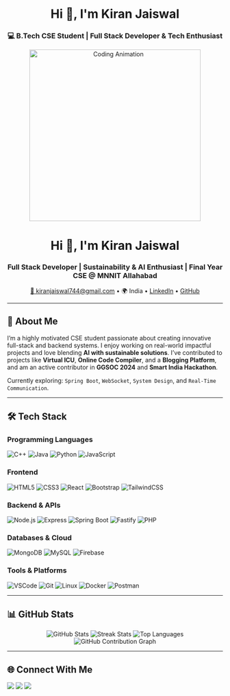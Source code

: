 <h1 align="center">Hi 👋, I'm Kiran Jaiswal</h1>
<h3 align="center">💻 B.Tech CSE Student | Full Stack Developer & Tech Enthusiast</h3>

<p align="center">
  <img src="https://user-images.githubusercontent.com/74038190/221352975-94759904-aa4c-4032-a8ab-b546efb9c478.gif" width="400" alt="Coding Animation" />
</p>

<h1 align="center">Hi 👋, I'm Kiran Jaiswal</h1>
<h3 align="center">Full Stack Developer | Sustainability & AI Enthusiast | Final Year CSE @ MNNIT Allahabad</h3>

<p align="center">
  <a href="mailto:kiranjaiswal744@gmail.com">📧 kiranjaiswal744@gmail.com</a> • 
  🌍 India • 
  <a href="https://www.linkedin.com/in/kiran-jaiswal-190b07223" target="_blank">LinkedIn</a> • 
  <a href="https://github.com/kiran-jaiswal" target="_blank">GitHub</a>
</p>

---

🚀 **About Me**
----------------
I’m a highly motivated CSE student passionate about creating innovative full-stack and backend systems. I enjoy working on real-world impactful projects and love blending **AI with sustainable solutions**. I’ve contributed to projects like **Virtual ICU**, **Online Code Compiler**, and a **Blogging Platform**, and am an active contributor in **GGSOC 2024** and **Smart India Hackathon**.

Currently exploring: `Spring Boot`, `WebSocket`, `System Design`, and `Real-Time Communication`.

---

🛠️ **Tech Stack**
-------------------

### Programming Languages
![C++](https://img.shields.io/badge/C++-00599C?style=flat&logo=cplusplus&logoColor=white)
![Java](https://img.shields.io/badge/Java-ED8B00?style=flat&logo=java&logoColor=white)
![Python](https://img.shields.io/badge/Python-3776AB?style=flat&logo=python&logoColor=white)
![JavaScript](https://img.shields.io/badge/JavaScript-F7DF1E?style=flat&logo=javascript&logoColor=black)

### Frontend
![HTML5](https://img.shields.io/badge/HTML5-E34F26?style=flat&logo=html5&logoColor=white)
![CSS3](https://img.shields.io/badge/CSS3-1572B6?style=flat&logo=css3&logoColor=white)
![React](https://img.shields.io/badge/React-61DAFB?style=flat&logo=react&logoColor=black)
![Bootstrap](https://img.shields.io/badge/Bootstrap-7952B3?style=flat&logo=bootstrap&logoColor=white)
![TailwindCSS](https://img.shields.io/badge/TailwindCSS-06B6D4?style=flat&logo=tailwindcss&logoColor=white)

### Backend & APIs
![Node.js](https://img.shields.io/badge/Node.js-339933?style=flat&logo=node-dot-js&logoColor=white)
![Express](https://img.shields.io/badge/Express-000000?style=flat&logo=express&logoColor=white)
![Spring Boot](https://img.shields.io/badge/SpringBoot-6DB33F?style=flat&logo=springboot&logoColor=white)
![Fastify](https://img.shields.io/badge/Fastify-000000?style=flat&logo=fastify&logoColor=white)
![PHP](https://img.shields.io/badge/PHP-777BB4?style=flat&logo=php&logoColor=white)

### Databases & Cloud
![MongoDB](https://img.shields.io/badge/MongoDB-47A248?style=flat&logo=mongodb&logoColor=white)
![MySQL](https://img.shields.io/badge/MySQL-4479A1?style=flat&logo=mysql&logoColor=white)
![Firebase](https://img.shields.io/badge/Firebase-FFCA28?style=flat&logo=firebase&logoColor=black)

### Tools & Platforms
![VSCode](https://img.shields.io/badge/VSCode-007ACC?style=flat&logo=visual-studio-code&logoColor=white)
![Git](https://img.shields.io/badge/Git-F05032?style=flat&logo=git&logoColor=white)
![Linux](https://img.shields.io/badge/Linux-FCC624?style=flat&logo=linux&logoColor=black)
![Docker](https://img.shields.io/badge/Docker-2496ED?style=flat&logo=docker&logoColor=white)
![Postman](https://img.shields.io/badge/Postman-FF6C37?style=flat&logo=postman&logoColor=white)

---

📊 **GitHub Stats**
--------------------

<p align="center">
  <img src="https://github-readme-stats.vercel.app/api?username=kiran-jaiswal&show_icons=true&theme=radical" alt="GitHub Stats" />
  <img src="https://github-readme-streak-stats.herokuapp.com/?user=kiran-jaiswal&theme=radical" alt="Streak Stats" />
  <img src="https://github-readme-stats.vercel.app/api/top-langs/?username=kiran-jaiswal&layout=compact&theme=radical" alt="Top Languages" />
  <img src="https://github-readme-activity-graph.vercel.app/graph?username=kiran-jaiswal&bg_color=1c1917&color=ffffff&line=0891b2&point=ffffff&area=true&hide_border=true" alt="GitHub Contribution Graph" />
</p>

---

🌐 **Connect With Me**
-----------------------

<p align="left">
  <a href="https://github.com/kiran-jaiswal" target="_blank"><img src="https://img.shields.io/badge/GitHub-100000?style=flat&logo=github&logoColor=white" /></a>
  <a href="https://www.linkedin.com/in/kiran-jaiswal-190b07223" target="_blank"><img src="https://img.shields.io/badge/LinkedIn-0A66C2?style=flat&logo=linkedin&logoColor=white" /></a>
  <a href="mailto:kiranjaiswal744@gmail.com" target="_blank"><img src="https://img.shields.io/badge/Gmail-D14836?style=flat&logo=gmail&logoColor=white" /></a>
</p>

